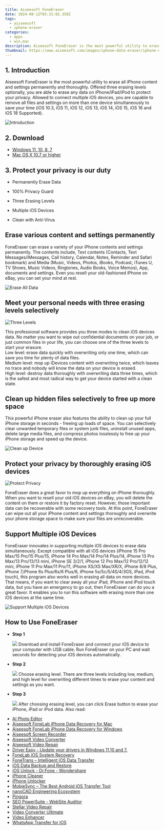 ```yaml
---
title: Aiseesoft FoneEraser
date: 2024-08-12T05:31:02.358Z
tags: 
  - aisseesoft
  - iphone-eraser
categories: 
  - apps
  - win,mac
description: Aiseesoft FoneEraser is the most powerful utility to erase all iPhone content and settings permanently and thoroughly. 
thumbnail: https://www.aiseesoft.com/images/iphone-data-eraser/iphone-data-eraser-win-banner-right.png
---
```


## 1. Introduction

Aiseesoft FoneEraser is the most powerful utility to erase all iPhone content and settings permanently and thoroughly. Offered three erasing levels optionally, you are able to erase any data on iPhone/iPad/iPod to protect your privacy. Allowed to connect multiple iOS devices, you are capable to remove all files and settings on more than one device simultaneously to save your time (iOS 10.3, iOS 11, iOS 12, iOS 13, iOS 14, iOS 15, iOS 16 and iOS 18 Supported).

![Introduction](https://www.aiseesoft.com/images/iphone-data-eraser/iphone-data-eraser-win-banner-right.png)

## 2. Download

- [Windows 11, 10, 8, 7](https://secure.2checkout.com/order/checkout.php?PRODS=4645623&QTY=1&AFFILIATE=108875&CART=1)
- [Mac OS X 10.7 or higher](https://secure.2checkout.com/order/checkout.php?PRODS=4645623&QTY=1&AFFILIATE=108875&CART=1)


## 3. Protect your privacy is our duty

-   Permanently Erase Data
    
-   100% Privacy Guard
    
-   Three Erasing Levels
    
-   Multiple iOS Devices
    
-   Clean with Anti-Virus

## Erase various content and settings permanently

FoneEraser can erase a variety of your iPhone contents and settings permanently. The contents include, Text contents (Contacts, Text Messages/iMessages, Call history, Calendar, Notes, Reminder and Safari bookmark) and Media (Music, Videos, Photos, iBooks, Podcast, iTunes U, TV Shows, Music Videos, Ringtones, Audio Books, Voice Memos), App, documents and settings. Even you resell your old-fashioned iPhone on eBay, you can set your mind at rest.

![Erase All Data](https://www.aiseesoft.com/images/iphone-data-eraser/erase-all-data.png)

## Meet your personal needs with three erasing levels selectively

![Three Levels](https://www.aiseesoft.com/images/iphone-data-eraser/three-levels.png)

This professional software provides you three modes to clean iOS devices data. No matter you want to wipe out confidential documents on your job, or just common files in your life, you can choose one of the three levels to start your erasure.  
Low level: erase data quickly with overwriting only one time, which can save you time for plenty of data files.  
Medium level: mop up iDevices content with overwriting twice, which leaves no trace and nobody will know the data on your device is erased.  
High level: destroy data thoroughly with overwriting data three times, which is the safest and most radical way to get your device started with a clean state.

## Clean up hidden files selectively to free up more space

This powerful iPhone eraser also features the ability to clean up your full iPhone storage in seconds - freeing up loads of space. You can selectively clear unwanted temporary files or system junk files, uninstall unused apps, delete large media files, and compress photos losslessly to free up your iPhone storage and speed up the device.

![Clean up Device](https://www.aiseesoft.com/images/iphone-data-eraser/clean-up-device.png)

## Protect your privacy by thoroughly erasing iOS devices

![Protect Privacy](https://www.aiseesoft.com/images/iphone-data-eraser/protect-privacy.png)

FoneEraser does a great favor to mop up everything on iPhone thoroughly. When you want to resell your old iOS devices on eBay, you will delete the content on them or restore it by factory reset. However, those important data can be recoverable with some recovery tools. At this point, FoneEraser can wipe out all your iPhone content and settings thoroughly and overwrite your phone storage space to make sure your files are unrecoverable.

## Support Multiple iOS Devices

FoneEraser innovates in supporting multiple iOS devices to erase data simultaneously. Except compatible with all iOS devices (iPhone 15 Pro Max/15 Pro/15 Plus/15, iPhone 14 Pro Max/14 Pro/14 Plus/14, iPhone 13 Pro Max/13 Pro/13/13 mini, iPhone SE 3/2/1, iPhone 12 Pro Max/12 Pro/12/12 mini, iPhone 11 Pro Max/11 Pro/11, iPhone XS/XS Max/XR/X, iPhone 8/8 Plus, iPhone 7,iPhone 6s Plus/6s/6 Plus/6, iPhone 5s/5c/5/4S/4/3GS, iPad, iPod touch), this program also works well in erasing all data on more devices. That means, if you want to clear away all your iPad, iPhone and iPod touch data, but you have an emergency to go out, then FoneEraser can do you a great favor. It enables you to run this software with erasing more than one iOS devices at the same time.

![Support Multiple iOS Devices](https://www.aiseesoft.com/images/iphone-data-eraser/support-multiple-ios-devices.png)

## How to Use FoneEraser


-   **Step 1**
    
    ![](https://www.aiseesoft.com/images/iphone-data-eraser/foneeraser-interface-800.jpg)
    Download and install FoneEraser and connect your iOS device to your computer with USB cable. Run FoneEraser on your PC and wait seconds for detecting your iOS devices automatically.
    
-   **Step 2**
    
    ![](https://www.aiseesoft.com/images/iphone-data-eraser/choose-erasing-level.jpg)
    Choose erasing level. There are three levels including low, medium, and high level for overwriting different times to erase your content and settings as you want.
    
-   **Step 3**
    
    ![](https://www.aiseesoft.com/images/iphone-data-eraser/confirm-erasing-all-data.jpg)
    After choosing erasing level, you can click Erase button to erase your iPhone, iPad or iPod data.
<span class="atpl-alsoreadstyle">Also read:</span>
<div><ul>
<li><a href="https://tools.techidaily.com/aiseesoft/ai-photo-editor/"><u>AI Photo Editor</u></a></li>
<li><a href="https://tools.techidaily.com/aiseesoft-iphone-data-recovery-for-mac/"><u>Aiseesoft FoneLab iPhone Data Recovery for Mac</u></a></li>
<li><a href="https://tools.techidaily.com/aiseesoft-iphone-data-recovery-for-win/"><u>Aiseesoft FoneLab iPhone Data Recovery for Windows</u></a></li>
<li><a href="https://tools.techidaily.com/aiseesoft/screen-recorder/"><u>Aiseesoft Screen Recorder</u></a></li>
<li><a href="https://tools.techidaily.com/aiseesoft-total-video-converter/"><u>Aiseesoft Video Converter</u></a></li>
<li><a href="https://tools.techidaily.com/aiseesoft/video-repair/"><u>Aiseesoft Video Repair</u></a></li>
<li><a href="https://tools.techidaily.com/drivereasy/download/"><u>Driver Easy - Update your drivers in Windows 11,10 and 7.</u></a></li>
<li><a href="https://tools.techidaily.com/aiseesoft/ios-system-recovery/"><u>FoneLab iOS System Recovery</u></a></li>
<li><a href="https://tools.techidaily.com/aiseesoft/ios-transfer/"><u>FoneTrans – Intelligent iOS Data Transfer</u></a></li>
<li><a href="https://tools.techidaily.com/aiseesoft/ios-data-backup-and-restore/"><u>iOS Data Backup and Restore</u></a></li>
<li><a href="https://tools.techidaily.com/ios-unlock-dr-fone-wondershare/"><u>iOS Unlock - Dr.Fone - Wondershare</u></a></li>
<li><a href="https://tools.techidaily.com/aiseesoft/iphone-cleaner/"><u>iPhone Cleaner</u></a></li>
<li><a href="https://tools.techidaily.com/aiseesoft/iphone-unlocker/"><u>iPhone Unlocker</u></a></li>
<li><a href="https://tools.techidaily.com/aiseesoft/mobiesync/"><u>MobieSync – The Best Android iOS Transfer Tool</u></a></li>
<li><a href="https://tools.techidaily.com/nanocad/"><u>nanoCAD Engineering Ecosystem</u></a></li>
<li><a href="https://tools.techidaily.com/github/cloudflare-pingora/"><u>Pingora</u></a></li>
<li><a href="https://tools.techidaily.com/link-assistant-website-auditor/"><u>SEO PowerSuite - WebSite Auditor</u></a></li>
<li><a href="https://tools.techidaily.com/stellar-video-repair/"><u>Stellar Video Repair</u></a></li>
<li><a href="https://tools.techidaily.com/aiseesoft/video-converter-ultimate/"><u>Video Converter Ultimate</u></a></li>
<li><a href="https://tools.techidaily.com/aiseesoft/video-enhancer/"><u>Video Enhancer</u></a></li>
<li><a href="https://tools.techidaily.com/aiseesoft/whatsapp-transfer-for-ios/"><u>WhatsApp Transfer for iOS</u></a></li>
</ul></div>

<ins class="adsbygoogle"
      style="display:block"
      data-ad-client="ca-pub-7571918770474297"
      data-ad-slot="8358498916"
      data-ad-format="auto"
      data-full-width-responsive="true"></ins>